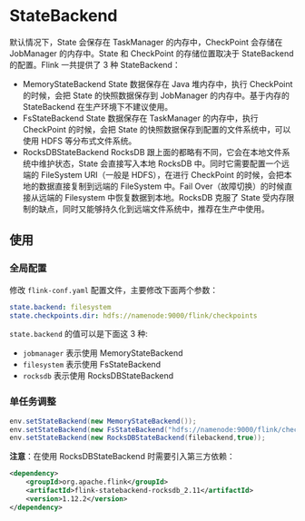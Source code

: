 # StateBackend

默认情况下，State 会保存在 TaskManager 的内存中，CheckPoint 会存储在 JobManager 的内存中。State 和 CheckPoint 的存储位置取决于 StateBackend 的配置。Flink 一共提供了 3 种 StateBackend：

- MemoryStateBackend
  State 数据保存在 Java 堆内存中，执行 CheckPoint 的时候，会把 State 的快照数据保存到 JobManager 的内存中。基于内存的 StateBackend 在生产环境下不建议使用。
- FsStateBackend
  State 数据保存在 TaskManager 的内存中，执行 CheckPoint 的时候，会把 State 的快照数据保存到配置的文件系统中，可以使用 HDFS 等分布式文件系统。
- RocksDBStateBackend
  RocksDB 跟上面的都略有不同，它会在本地文件系统中维护状态，State 会直接写入本地 RocksDB 中。同时它需要配置一个远端的 FileSystem URI（一般是 HDFS），在进行 CheckPoint 的时候，会把本地的数据直接复制到远端的 FileSystem 中。Fail Over（故障切换）的时候直接从远端的 Filesystem 中恢复数据到本地。RocksDB 克服了 State 受内存限制的缺点，同时又能够持久化到远端文件系统中，推荐在生产中使用。

## 使用

### 全局配置

修改 `flink-conf.yaml` 配置文件，主要修改下面两个参数：

```yaml
state.backend: filesystem
state.checkpoints.dir: hdfs://namenode:9000/flink/checkpoints
```

`state.backend` 的值可以是下面这 3 种:

- `jobmanager` 表示使用 MemoryStateBackend
- `filesystem` 表示使用 FsStateBackend
- `rocksdb` 表示使用 RocksDBStateBackend

### 单任务调整

```java
env.setStateBackend(new MemoryStateBackend());
env.setStateBackend(new FsStateBackend("hdfs://namenode:9000/flink/checkpoints"));
env.setStateBackend(new RocksDBStateBackend(filebackend,true));
```

**注意**：在使用 RocksDBStateBackend 时需要引入第三方依赖：

```xml
<dependency>
    <groupId>org.apache.flink</groupId>
    <artifactId>flink-statebackend-rocksdb_2.11</artifactId>
    <version>1.12.2</version>
</dependency>
```
